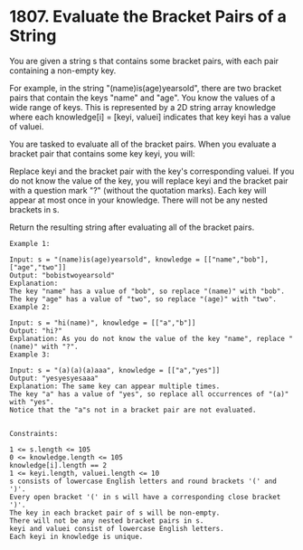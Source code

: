# 1807. Evaluate the Bracket Pairs of a String

You are given a string s that contains some bracket pairs, with each pair containing a non-empty key.

For example, in the string "(name)is(age)yearsold", there are two bracket pairs that contain the keys "name" and "age".
You know the values of a wide range of keys. This is represented by a 2D string array knowledge where each knowledge[i] = [keyi, valuei] indicates that key keyi has a value of valuei.

You are tasked to evaluate all of the bracket pairs. When you evaluate a bracket pair that contains some key keyi, you will:

Replace keyi and the bracket pair with the key's corresponding valuei.
If you do not know the value of the key, you will replace keyi and the bracket pair with a question mark "?" (without the quotation marks).
Each key will appear at most once in your knowledge. There will not be any nested brackets in s.

Return the resulting string after evaluating all of the bracket pairs.


```
Example 1:

Input: s = "(name)is(age)yearsold", knowledge = [["name","bob"],["age","two"]]
Output: "bobistwoyearsold"
Explanation:
The key "name" has a value of "bob", so replace "(name)" with "bob".
The key "age" has a value of "two", so replace "(age)" with "two".
Example 2:

Input: s = "hi(name)", knowledge = [["a","b"]]
Output: "hi?"
Explanation: As you do not know the value of the key "name", replace "(name)" with "?".
Example 3:

Input: s = "(a)(a)(a)aaa", knowledge = [["a","yes"]]
Output: "yesyesyesaaa"
Explanation: The same key can appear multiple times.
The key "a" has a value of "yes", so replace all occurrences of "(a)" with "yes".
Notice that the "a"s not in a bracket pair are not evaluated.


Constraints:

1 <= s.length <= 105
0 <= knowledge.length <= 105
knowledge[i].length == 2
1 <= keyi.length, valuei.length <= 10
s consists of lowercase English letters and round brackets '(' and ')'.
Every open bracket '(' in s will have a corresponding close bracket ')'.
The key in each bracket pair of s will be non-empty.
There will not be any nested bracket pairs in s.
keyi and valuei consist of lowercase English letters.
Each keyi in knowledge is unique.
```